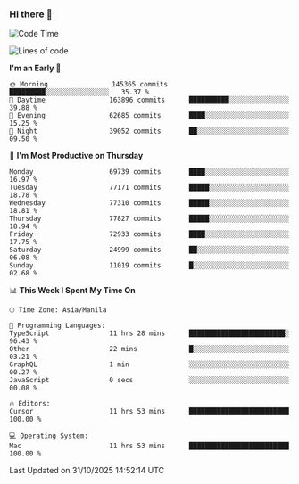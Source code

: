 ### Hi there 👋

<!--START_SECTION:waka-->
![Code Time](http://img.shields.io/badge/Code%20Time-6%2C434%20hrs%2057%20mins-blue)

![Lines of code](https://img.shields.io/badge/From%20Hello%20World%20I%27ve%20Written-140.3%20million%20lines%20of%20code-blue)

**I'm an Early 🐤** 

```text
🌞 Morning                145365 commits      █████████░░░░░░░░░░░░░░░░   35.37 % 
🌆 Daytime                163896 commits      ██████████░░░░░░░░░░░░░░░   39.88 % 
🌃 Evening                62685 commits       ████░░░░░░░░░░░░░░░░░░░░░   15.25 % 
🌙 Night                  39052 commits       ██░░░░░░░░░░░░░░░░░░░░░░░   09.50 % 
```
📅 **I'm Most Productive on Thursday** 

```text
Monday                   69739 commits       ████░░░░░░░░░░░░░░░░░░░░░   16.97 % 
Tuesday                  77171 commits       █████░░░░░░░░░░░░░░░░░░░░   18.78 % 
Wednesday                77310 commits       █████░░░░░░░░░░░░░░░░░░░░   18.81 % 
Thursday                 77827 commits       █████░░░░░░░░░░░░░░░░░░░░   18.94 % 
Friday                   72933 commits       ████░░░░░░░░░░░░░░░░░░░░░   17.75 % 
Saturday                 24999 commits       ██░░░░░░░░░░░░░░░░░░░░░░░   06.08 % 
Sunday                   11019 commits       █░░░░░░░░░░░░░░░░░░░░░░░░   02.68 % 
```


📊 **This Week I Spent My Time On** 

```text
🕑︎ Time Zone: Asia/Manila

💬 Programming Languages: 
TypeScript               11 hrs 28 mins      ████████████████████████░   96.43 % 
Other                    22 mins             █░░░░░░░░░░░░░░░░░░░░░░░░   03.21 % 
GraphQL                  1 min               ░░░░░░░░░░░░░░░░░░░░░░░░░   00.27 % 
JavaScript               0 secs              ░░░░░░░░░░░░░░░░░░░░░░░░░   00.08 % 

🔥 Editors: 
Cursor                   11 hrs 53 mins      █████████████████████████   100.00 % 

💻 Operating System: 
Mac                      11 hrs 53 mins      █████████████████████████   100.00 % 
```


 Last Updated on 31/10/2025 14:52:14 UTC
<!--END_SECTION:waka-->


<!--
**rad182/rad182** is a ✨ _special_ ✨ repository because its `README.md` (this file) appears on your GitHub profile.

Here are some ideas to get you started:

- 🔭 I’m currently working on ...
- 🌱 I’m currently learning ...
- 👯 I’m looking to collaborate on ...
- 🤔 I’m looking for help with ...
- 💬 Ask me about ...
- 📫 How to reach me: ...
- 😄 Pronouns: ...
- ⚡ Fun fact: ...
-->
